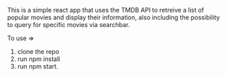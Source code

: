 This is a simple react app that uses the TMDB API to retreive a list of popular movies and display their information, also including the possibility to query for specific movies via searchbar. 

To use => 

1. clone the repo
2. run npm install 
3. run npm start. 

